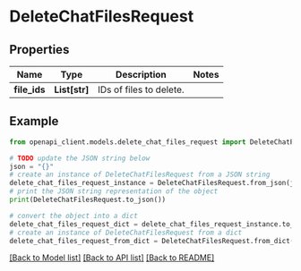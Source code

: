 # DeleteChatFilesRequest


## Properties

Name | Type | Description | Notes
------------ | ------------- | ------------- | -------------
**file_ids** | **List[str]** | IDs of files to delete. | 

## Example

```python
from openapi_client.models.delete_chat_files_request import DeleteChatFilesRequest

# TODO update the JSON string below
json = "{}"
# create an instance of DeleteChatFilesRequest from a JSON string
delete_chat_files_request_instance = DeleteChatFilesRequest.from_json(json)
# print the JSON string representation of the object
print(DeleteChatFilesRequest.to_json())

# convert the object into a dict
delete_chat_files_request_dict = delete_chat_files_request_instance.to_dict()
# create an instance of DeleteChatFilesRequest from a dict
delete_chat_files_request_from_dict = DeleteChatFilesRequest.from_dict(delete_chat_files_request_dict)
```
[[Back to Model list]](../README.md#documentation-for-models) [[Back to API list]](../README.md#documentation-for-api-endpoints) [[Back to README]](../README.md)


